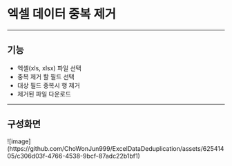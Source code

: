 <h1>엑셀 데이터 중복 제거</h1>

<hr>

<h2>기능</h2>

<ul>
    <li>엑셀(xls, xlsx) 파일 선택</li>
    <li>중복 제거 할 필드 선택</li>
    <li>대상 필드 중복시 행 제거</li>
    <li>제거된 파일 다운로드</li>
</ul>

<hr>

<h2>구성화면</h2>
![image](https://github.com/ChoWonJun999/ExcelDataDeduplication/assets/62541405/c306d03f-4766-4538-9bcf-87adc22b1bf1)
